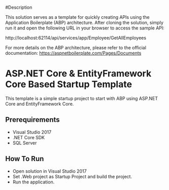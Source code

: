 #Description

This solution serves as a template for quickly creating APIs using the Application Boilerplate (ABP) architecture.
After cloning the solution, simply run it and open the following URL in your browser to access the sample API:

http://localhost:62114/api/services/app/Employee/GetAllEmployees

For more details on the ABP architecture, please refer to the official documentation:
https://aspnetboilerplate.com/Pages/Documents

# ASP.NET Core & EntityFramework Core Based Startup Template

This template is a simple startup project to start with ABP
using ASP.NET Core and EntityFramework Core.

## Prerequirements

* Visual Studio 2017
* .NET Core SDK
* SQL Server

## How To Run

* Open solution in Visual Studio 2017
* Set .Web project as Startup Project and build the project.
* Run the application.
